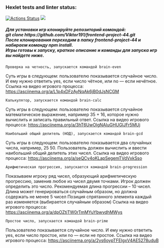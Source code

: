 ### Hexlet tests and linter status:
[![Actions Status](https://github.com/Viktor191/frontend-project-44/workflows/hexlet-check/badge.svg)](https://github.com/Viktor191/frontend-project-44/actions)
<a href="https://codeclimate.com/github/Viktor191/frontend-project-44/maintainability"><img src="https://api.codeclimate.com/v1/badges/7abec928d02ce72f8e25/maintainability" /></a>
<h5>Для установки игр клонируйте репозиторий командой:</br>
git clone https://github.com/Viktor191/frontend-project-44.git </br> После клонирования переходим
в папку frontend-project-44 и набираем команду npm install. </br>
Игры готовы к запуску, краткое описание и команды для запуска игр вы найдете ниже.</h5>

    Проверка на четность, запускается командой brain-even
Суть игры в следующем: пользователю показывается случайное число.
И ему нужно ответить yes, если число чётное, или no — если нечётное.
Ссылка на видео игрового процесса: https://asciinema.org/a/L1p4xDFzAyNqAk6jB0dJsNCGM

    Калькулятор, запускается командой brain-calc
Суть игры в следующем: пользователю показывается случайное математическое 
выражение, например 35 + 16, которое нужно вычислить и записать правильный
ответ.
Ссылка на видео игрового процесса: https://asciinema.org/a/3hT6UwOlgNAIuGHUGlJFr5MUj

    Наибольший общий делитель (НОД), запускается командой brain-gcd 
Суть игры в следующем: пользователю
показывается два случайных числа, например, 25 50. Пользователь должен 
вычислить и ввести наибольший общий делитель этих чисел.
Ссылка на видео игрового процесса: https://asciinema.org/a/seQCy4oKLapSegemTVdVxkSso

    Арифметическая прогрессия, запускается командой brain-progression
Показываем игроку ряд чисел, образующий арифметическую прогрессию, 
заменив любое из чисел двумя точками. Игрок должен определить это число.
Рекомендуемая длина прогрессии – 10 чисел. Длина может генерироваться случайным образом, но должна содержать не менее 5 чисел
Позиция спрятанного элемента каждый раз изменяется (выбирается случайным образом)
Ссылка на видео игрового процесса: https://asciinema.org/a/dpOZtiTW0rTmMYuYbwvdhMWys

    Простое число, запускается командой brain-prime
Пользователю показывается случайное число. И ему нужно ответить yes, 
если число простое, или no — если не простое.
Ссылка на видео игрового процесса: https://asciinema.org/a/2ys6oypTFEIgxV4AE5278uduB